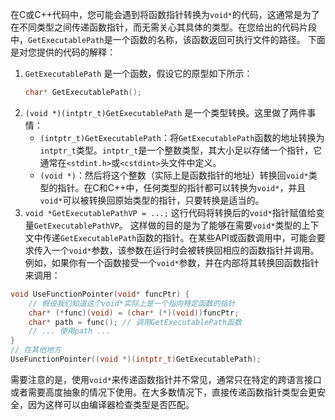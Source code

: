 在C或C++代码中，您可能会遇到将函数指针转换为`void*`的代码，这通常是为了在不同类型之间传递函数指针，而无需关心其具体的类型。在您给出的代码片段中，`GetExecutablePath`是一个函数的名称，该函数返回可执行文件的路径。
下面是对您提供的代码的解释：
1. `GetExecutablePath` 是一个函数，假设它的原型如下所示：
    ```c
    char* GetExecutablePath();
    ```
2. `(void *)(intptr_t)GetExecutablePath` 是一个类型转换。这里做了两件事情：
    - `(intptr_t)GetExecutablePath`：将`GetExecutablePath`函数的地址转换为`intptr_t`类型。`intptr_t`是一个整数类型，其大小足以存储一个指针，它通常在`<stdint.h>`或`<cstdint>`头文件中定义。
    - `(void *)`：然后将这个整数（实际上是函数指针的地址）转换回`void*`类型的指针。在C和C++中，任何类型的指针都可以转换为`void*`，并且`void*`可以被转换回原始类型的指针，只要转换是适当的。
3. `void *GetExecutablePathVP = ...;` 这行代码将转换后的`void*`指针赋值给变量`GetExecutablePathVP`。
这样做的目的是为了能够在需要`void*`类型的上下文中传递`GetExecutablePath`函数的指针。在某些API或函数调用中，可能会要求传入一个`void*`参数，该参数在运行时会被转换回相应的函数指针并调用。
例如，如果你有一个函数接受一个`void*`参数，并在内部将其转换回函数指针来调用：
```c
void UseFunctionPointer(void* funcPtr) {
    // 假设我们知道这个void*实际上是一个指向特定函数的指针
    char* (*func)(void) = (char* (*)(void))funcPtr;
    char* path = func(); // 调用GetExecutablePath函数
    // ... 使用path ...
}
// 在其他地方
UseFunctionPointer((void *)(intptr_t)GetExecutablePath);
```
需要注意的是，使用`void*`来传递函数指针并不常见，通常只在特定的跨语言接口或者需要高度抽象的情况下使用。在大多数情况下，直接传递函数指针类型会更安全，因为这样可以由编译器检查类型是否匹配。
